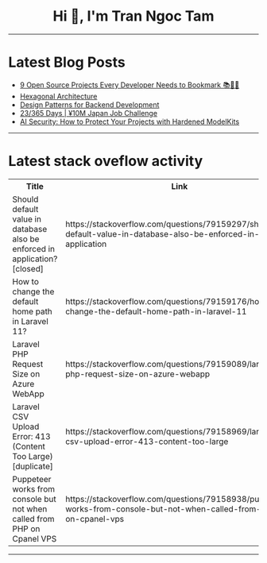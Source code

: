 <h1 align="center">Hi 👋, I'm Tran Ngoc Tam</h1>

---

# Latest Blog Posts 
<!-- BLOG-POST-LIST:START -->
- [9 Open Source Projects Every Developer Needs to Bookmark 📚👨‍💻](https://dev.to/madza/9-open-source-projects-every-developer-needs-to-bookmark-4lk9)
- [Hexagonal Architecture](https://dev.to/brunociccarino/hexagonal-architecture-1lal)
- [Design Patterns for Backend Development](https://dev.to/divine_nnanna2/design-patterns-for-backend-development-1h57)
- [23/365 Days | ¥10M Japan Job Challenge](https://dev.to/kameken100/23365-days-y10m-japan-job-challenge-26cc)
- [AI Security: How to Protect Your Projects with Hardened ModelKits](https://dev.to/kitops/ai-security-how-to-protect-your-projects-with-hardened-modelkits-2bj7)
<!-- BLOG-POST-LIST:END -->

---

# Latest stack oveflow activity
<table>
  <tr><th>Title</th><th>Link</th></tr>
  <!-- STACKOVERFLOW:START --><tr><td>Should default value in database also be enforced in application? [closed]</td><td>https://stackoverflow.com/questions/79159297/should-default-value-in-database-also-be-enforced-in-application</td></tr><tr><td>How to change the default home path in Laravel 11?</td><td>https://stackoverflow.com/questions/79159176/how-to-change-the-default-home-path-in-laravel-11</td></tr><tr><td>Laravel PHP Request Size on Azure WebApp</td><td>https://stackoverflow.com/questions/79159089/laravel-php-request-size-on-azure-webapp</td></tr><tr><td>Laravel CSV Upload Error: 413 &lpar;Content Too Large&rpar; [duplicate]</td><td>https://stackoverflow.com/questions/79158969/laravel-csv-upload-error-413-content-too-large</td></tr><tr><td>Puppeteer works from console but not when called from PHP on Cpanel VPS</td><td>https://stackoverflow.com/questions/79158938/puppeteer-works-from-console-but-not-when-called-from-php-on-cpanel-vps</td></tr><!-- STACKOVERFLOW:END -->
</table>

---



